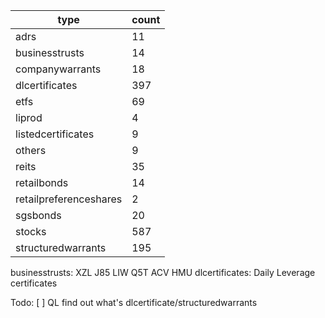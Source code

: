 | type                   | count |
| ---------------------- | ----- |
| adrs                   | 11    |
| businesstrusts         | 14    |
| companywarrants        | 18    |
| dlcertificates         | 397   |
| etfs                   | 69    |
| liprod                 | 4     |
| listedcertificates     | 9     |
| others                 | 9     |
| reits                  | 35    |
| retailbonds            | 14    |
| retailpreferenceshares | 2     |
| sgsbonds               | 20    |
| stocks                 | 587   |
| structuredwarrants     | 195   |

businesstrusts: XZL J85 LIW Q5T ACV HMU
dlcertificates: Daily Leverage certificates


Todo:
[ ] QL find out what's dlcertificate/structuredwarrants